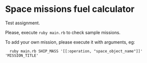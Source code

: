 # Space missions fuel calculator #

Test assignment.

Please, execute `ruby main.rb` to check sample missions.

To add your own mission, please execute it with arguments, eg:
```
  ruby main.rb SHIP_MASS '[[:operation, "space_object_name"]]' 'MISSION_TITLE'
```
